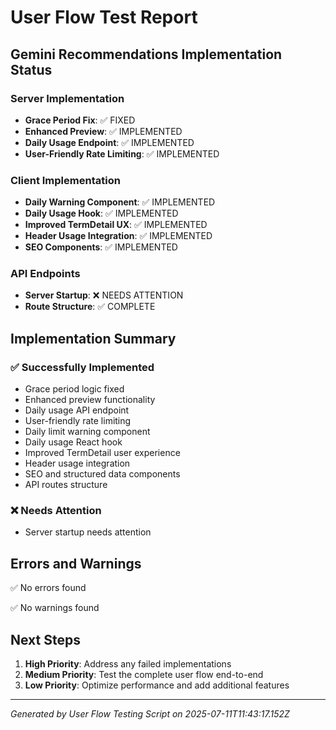 # User Flow Test Report

## Gemini Recommendations Implementation Status

### Server Implementation
- **Grace Period Fix**: ✅ FIXED
- **Enhanced Preview**: ✅ IMPLEMENTED
- **Daily Usage Endpoint**: ✅ IMPLEMENTED
- **User-Friendly Rate Limiting**: ✅ IMPLEMENTED

### Client Implementation
- **Daily Warning Component**: ✅ IMPLEMENTED
- **Daily Usage Hook**: ✅ IMPLEMENTED
- **Improved TermDetail UX**: ✅ IMPLEMENTED
- **Header Usage Integration**: ✅ IMPLEMENTED
- **SEO Components**: ✅ IMPLEMENTED

### API Endpoints
- **Server Startup**: ❌ NEEDS ATTENTION
- **Route Structure**: ✅ COMPLETE

## Implementation Summary

### ✅ Successfully Implemented
- Grace period logic fixed
- Enhanced preview functionality
- Daily usage API endpoint
- User-friendly rate limiting
- Daily limit warning component
- Daily usage React hook
- Improved TermDetail user experience
- Header usage integration
- SEO and structured data components
- API routes structure

### ❌ Needs Attention
- Server startup needs attention

## Errors and Warnings

✅ No errors found

✅ No warnings found

## Next Steps

1. **High Priority**: Address any failed implementations
2. **Medium Priority**: Test the complete user flow end-to-end
3. **Low Priority**: Optimize performance and add additional features

---
*Generated by User Flow Testing Script on 2025-07-11T11:43:17.152Z*
